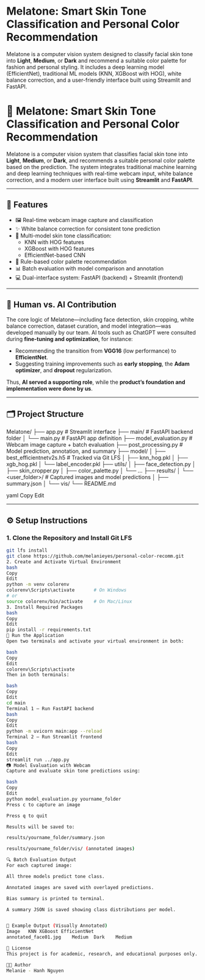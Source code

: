 # Melatone: Smart Skin Tone Classification and Personal Color Recommendation

Melatone is a computer vision system designed to classify facial skin tone into **Light**, **Medium**, or **Dark** and recommend a suitable color palette for fashion and personal styling. It includes a deep learning model (EfficientNet), traditional ML models (KNN, XGBoost with HOG), white balance correction, and a user-friendly interface built using Streamlit and FastAPI.


# 🎨 Melatone: Smart Skin Tone Classification and Personal Color Recommendation

Melatone is a computer vision system that classifies facial skin tone into **Light**, **Medium**, or **Dark**, and recommends a suitable personal color palette based on the prediction. The system integrates traditional machine learning and deep learning techniques with real-time webcam input, white balance correction, and a modern user interface built using **Streamlit** and **FastAPI**.

---

## 🌟 Features

- 🖼️ Real-time webcam image capture and classification
- ✨ White balance correction for consistent tone prediction
- 🤖 Multi-model skin tone classification:
  - KNN with HOG features
  - XGBoost with HOG features
  - EfficientNet-based CNN
- 🎨 Rule-based color palette recommendation
- 📊 Batch evaluation with model comparison and annotation
- 💻 Dual-interface system: FastAPI (backend) + Streamlit (frontend)

---

## 🧠 Human vs. AI Contribution

The core logic of Melatone—including face detection, skin cropping, white balance correction, dataset curation, and model integration—was developed manually by our team. AI tools such as ChatGPT were consulted during **fine-tuning and optimization**, for instance:

- Recommending the transition from **VGG16** (low performance) to **EfficientNet**.
- Suggesting training improvements such as **early stopping**, the **Adam optimizer**, and **dropout** regularization.

Thus, **AI served a supporting role**, while the **product’s foundation and implementation were done by us**.

---

## 🗂️ Project Structure

Melatone/
├── app.py # Streamlit interface
├── main/ # FastAPI backend folder
│ └── main.py # FastAPI app definition
├── model_evaluation.py # Webcam image capture + batch evaluation
├── post_processing.py # Model prediction, annotation, and summary
├── model/
│ ├── best_efficientnetv2s.h5 # Tracked via Git LFS
│ ├── knn_hog.pkl
│ ├── xgb_hog.pkl
│ └── label_encoder.pkl
├── utils/
│ ├── face_detection.py
│ ├── skin_cropper.py
│ ├── color_palette.py
│ └── ...
├── results/
│ └── <user_folder>/ # Captured images and model predictions
│ ├── summary.json
│ └── vis/
└── README.md

yaml
Copy
Edit

---

## ⚙️ Setup Instructions

### 1. Clone the Repository and Install Git LFS

```bash
git lfs install
git clone https://github.com/melanieyes/personal-color-recomm.git
2. Create and Activate Virtual Environment
bash
Copy
Edit
python -m venv colorenv
colorenv\Scripts\activate       # On Windows
# or
source colorenv/bin/activate    # On Mac/Linux
3. Install Required Packages
bash
Copy
Edit
pip install -r requirements.txt
🚀 Run the Application
Open two terminals and activate your virtual environment in both:

bash
Copy
Edit
colorenv\Scripts\activate
Then in both terminals:

bash
Copy
Edit
cd main
Terminal 1 – Run FastAPI backend
bash
Copy
Edit
python -m uvicorn main:app --reload
Terminal 2 – Run Streamlit frontend
bash
Copy
Edit
streamlit run ../app.py
📷 Model Evaluation with Webcam
Capture and evaluate skin tone predictions using:

bash
Copy
Edit
python model_evaluation.py yourname_folder
Press c to capture an image

Press q to quit

Results will be saved to:

results/yourname_folder/summary.json

results/yourname_folder/vis/ (annotated images)

🔍 Batch Evaluation Output
For each captured image:

All three models predict tone class.

Annotated images are saved with overlayed predictions.

Bias summary is printed to terminal.

A summary JSON is saved showing class distributions per model.


🧪 Example Output (Visually Annotated)
Image	KNN	XGBoost	EfficientNet
annotated_face01.jpg	Medium	Dark	Medium

📜 License
This project is for academic, research, and educational purposes only. Commercial use is not permitted without permission.

👩‍💻 Author
Melanie - Hanh Nguyen

